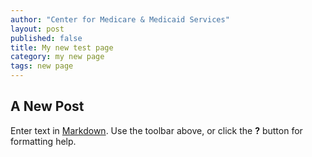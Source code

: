 ```yaml
---
author: "Center for Medicare & Medicaid Services"
layout: post
published: false
title: My new test page
category: my new page
tags: new page
---
```


## A New Post

Enter text in [Markdown](http://daringfireball.net/projects/markdown/). Use the toolbar above, or click the **?** button for formatting help.
